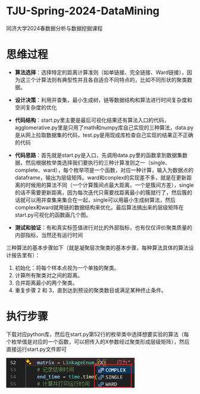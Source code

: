 # TJU-Spring-2024-DataMining

 同济大学2024春数据分析与数据挖掘课程

# 思维过程

- **算法选择**：选择特定的距离计算准则（如单链接、完全链接、Ward链接），因为这三个计算法则有典型性并且各自适合不同特点的，比如不同形状的聚类数据。
- **设计决策**：利用并查集，最小生成树，链等数据结构和算法进行时间复杂度和空间复杂度的优化
- **代码结构**：start.py里主要是最后可视化结果还有算法入口的代码，agglomerative.py里是只用了math和numpy库自己实现的三种算法，data.py是从网上拉取数据集的代码，test.py是用现成库检查自己实现的结果正不正确的代码
- **代码思路**：首先就是start.py是入口，先调用data.py里的函数拿到数据集数据，然后根据枚举类选择我们要执行的三种计算准则之一（single、complete、ward），每个枚举项是一个函数，对应一种计算，输入为数据点的dataframe，输出为层级矩阵。ward和conplex的实现差不多，就是在更新距离的时候用的算法不同（一个计算簇间点最大距离，一个是簇间方差），single的话不需要更新距离，因为每次迭代只需要找距离最小的簇就行了，然后簇的话就可以用并查集来集合在一起，single可以用最小生成树算法，然后complex和ward就用链的数据结构来优化。最后算法搞出来的层级矩阵在start.py可视化的函数画几个图。

- **测试和验证**：有和真实标签值进行对比的外部指标，也有仅仅评价聚类质量的内部指标，当然还有运行时间

三种算法的基本步骤如下（就是凝聚层次聚类的基本步骤，每种算法具体的算法设计报告里有）：

1. 初始化：将每个样本点视为一个单独的聚类。
2. 计算所有聚类对之间的距离。
3. 合并距离最小的两个聚类。
4. 重复步骤 2 和 3，直到达到预设的聚类数目或满足某种终止条件。

# 执行步骤

下载对应python库，然后在start.py第52行的枚举类中选择想要实验的算法（每个枚举值是对应的一个函数，可以把传入的X参数经过聚类形成层级矩阵），然后直接运行start.py文件即可

![image-20240407193515220](./README.assets/image-20240407193515220.png)
